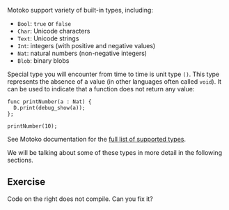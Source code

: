 Motoko support variety of built-in types, including:

- `Bool`: `true` or `false`
- `Char`: Unicode characters
- `Text`: Unicode strings
- `Int`: integers (with positive and negative values)
- `Nat`: natural numbers (non-negative integers)
- `Blob`: binary blobs

Special type you will encounter from time to time is unit type `()`. This type represents the
absence of a value (in other languages often called `void`). It can be used to indicate that a
function does not return any value:

```motoko
func printNumber(a : Nat) {
  D.print(debug_show(a));
};

printNumber(10);
```

See Motoko documentation for the [full list of supported types](https://internetcomputer.org/docs/current/motoko/main/language-manual#primitive-types).

We will be talking about some of these types in more detail in the following sections.

## Exercise

Code on the right does not compile. Can you fix it?
